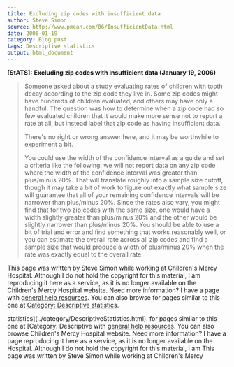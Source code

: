 ```yaml
---
title: Excluding zip codes with insufficient data
author: Steve Simon
source: http://www.pmean.com/06/InsufficientData.html
date: 2006-01-19
category: Blog post
tags: Descriptive statistics
output: html_document
---
```

**[StATS]:** **Excluding zip codes with insufficient
data (January 19, 2006)**

> Someone asked about a study evaluating rates of children with tooth
> decay according to the zip code they live in. Some zip codes might
> have hundreds of children evaluated, and others may have only a
> handful. The question was how to determine when a zip code had so few
> evaluated children that it would make more sense not to report a rate
> at all, but instead label that zip code as having insufficient data.
>
> There\'s no right or wrong answer here, and it may be worthwhile to
> experiment a bit.
>
> You could use the width of the confidence interval as a guide and set
> a criteria like the following: we will not report data on any zip code
> where the width of the confidence interval was greater than plus/minus
> 20%. That will translate roughly into a sample size cutoff, though it
> may take a bit of work to figure out exactly what sample size will
> guarantee that all of your remaining confidence intervals will be
> narrower than plus/minus 20%. Since the rates also vary, you might
> find that for two zip codes with the same size, one would have a width
> slightly greater than plus/minus 20% and the other would be slightly
> narrower than plus/minus 20%. You should be able to use a bit of trial
> and error and find something that works reasonably well, or you can
> estimate the overall rate across all zip codes and find a sample size
> that would produce a width of plus/minus 20% when the rate was exactly
> equal to the overall rate.

This page was written by Steve Simon while working at Children\'s Mercy
Hospital. Although I do not hold the copyright for this material, I am
reproducing it here as a service, as it is no longer available on the
Children\'s Mercy Hospital website. Need more information? I have a page
with [general help resources](../GeneralHelp.html). You can also browse
for pages similar to this one at [Category: Descriptive
statistics](../category/DescriptiveStatistics.html).
<!---More--->
statistics](../category/DescriptiveStatistics.html).
for pages similar to this one at [Category: Descriptive
with [general help resources](../GeneralHelp.html). You can also browse
Children\'s Mercy Hospital website. Need more information? I have a page
reproducing it here as a service, as it is no longer available on the
Hospital. Although I do not hold the copyright for this material, I am
This page was written by Steve Simon while working at Children\'s Mercy

<!---Do not use
**[StATS]:** **Excluding zip codes with insufficient
This page was written by Steve Simon while working at Children\'s Mercy
Hospital. Although I do not hold the copyright for this material, I am
reproducing it here as a service, as it is no longer available on the
Children\'s Mercy Hospital website. Need more information? I have a page
with [general help resources](../GeneralHelp.html). You can also browse
for pages similar to this one at [Category: Descriptive
statistics](../category/DescriptiveStatistics.html).
--->

